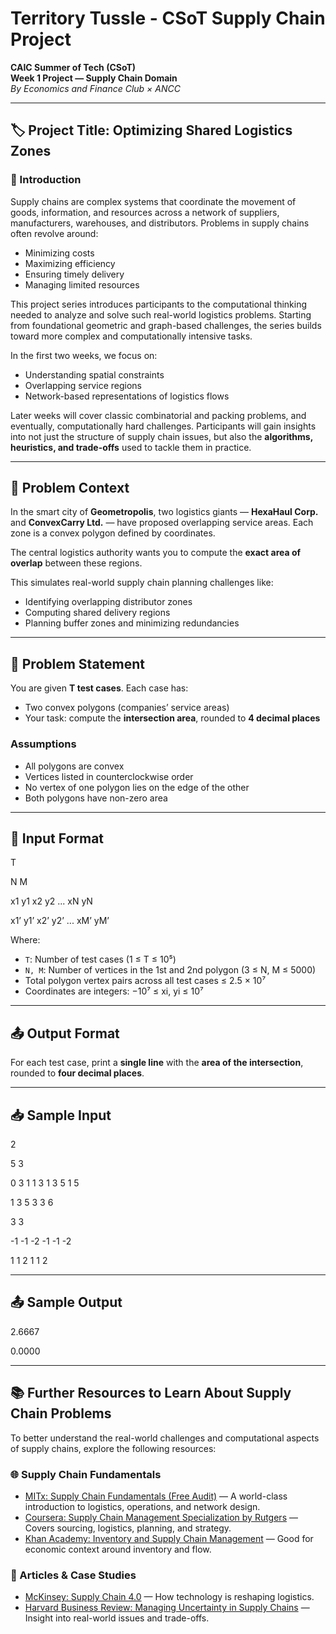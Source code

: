 # Territory Tussle - CSoT Supply Chain Project

**CAIC Summer of Tech (CSoT)**  
**Week 1 Project — Supply Chain Domain**  
_By Economics and Finance Club × ANCC_

---

## 🏷️ Project Title: Optimizing Shared Logistics Zones

### 📘 Introduction

Supply chains are complex systems that coordinate the movement of goods, information, and resources across a network of suppliers, manufacturers, warehouses, and distributors. Problems in supply chains often revolve around:

- Minimizing costs  
- Maximizing efficiency  
- Ensuring timely delivery  
- Managing limited resources  

This project series introduces participants to the computational thinking needed to analyze and solve such real-world logistics problems. Starting from foundational geometric and graph-based challenges, the series builds toward more complex and computationally intensive tasks.

In the first two weeks, we focus on:

- Understanding spatial constraints  
- Overlapping service regions  
- Network-based representations of logistics flows  

Later weeks will cover classic combinatorial and packing problems, and eventually, computationally hard challenges. Participants will gain insights into not just the structure of supply chain issues, but also the **algorithms, heuristics, and trade-offs** used to tackle them in practice.

---

## 🧩 Problem Context

In the smart city of **Geometropolis**, two logistics giants — **HexaHaul Corp.** and **ConvexCarry Ltd.** — have proposed overlapping service areas. Each zone is a convex polygon defined by coordinates.

The central logistics authority wants you to compute the **exact area of overlap** between these regions.

This simulates real-world supply chain planning challenges like:

- Identifying overlapping distributor zones  
- Computing shared delivery regions  
- Planning buffer zones and minimizing redundancies

---

## 🧮 Problem Statement

You are given **T test cases**. Each case has:

- Two convex polygons (companies’ service areas)
- Your task: compute the **intersection area**, rounded to **4 decimal places**

### Assumptions

- All polygons are convex  
- Vertices listed in counterclockwise order  
- No vertex of one polygon lies on the edge of the other  
- Both polygons have non-zero area  

---

## 🧾 Input Format

T

N M

x1 y1 x2 y2 ... xN yN

x1’ y1’ x2’ y2’ ... xM’ yM’

Where:

- `T`: Number of test cases (1 ≤ T ≤ 10⁵)  
- `N, M`: Number of vertices in the 1st and 2nd polygon (3 ≤ N, M ≤ 5000)  
- Total polygon vertex pairs across all test cases ≤ 2.5 × 10⁷  
- Coordinates are integers: −10⁷ ≤ xi, yi ≤ 10⁷  

---

## 📤 Output Format

For each test case, print a **single line** with the **area of the intersection**, rounded to **four decimal places**.

---

## 📥 Sample Input

2

5 3

0 3 1 1 3 1 3 5 1 5

1 3 5 3 3 6

3 3

-1 -1 -2 -1 -1 -2

1 1 2 1 1 2


---

## 📤 Sample Output

2.6667

0.0000

---

## 📚 Further Resources to Learn About Supply Chain Problems

To better understand the real-world challenges and computational aspects of supply chains, explore the following resources:

### 🌐 Supply Chain Fundamentals
- [MITx: Supply Chain Fundamentals (Free Audit)](https://online.mit.edu/courses/supply-chain-fundamentals) — A world-class introduction to logistics, operations, and network design.
- [Coursera: Supply Chain Management Specialization by Rutgers](https://www.coursera.org/specializations/supply-chain-management) — Covers sourcing, logistics, planning, and strategy.
- [Khan Academy: Inventory and Supply Chain Management](https://www.khanacademy.org/economics-finance-domain/core-finance) — Good for economic context around inventory and flow.

### 📖 Articles & Case Studies
- [McKinsey: Supply Chain 4.0](https://www.mckinsey.com/business-functions/operations/our-insights/supply-chain-40--the-next-generation-digital-supply-chain) — How technology is reshaping logistics.
- [Harvard Business Review: Managing Uncertainty in Supply Chains](https://hbr.org/2003/10/the-supply-chain-has-no-clothes) — Insight into real-world issues and trade-offs.



